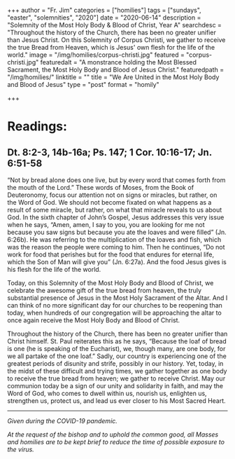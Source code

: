 +++
author = "Fr. Jim"
categories = ["homilies"]
tags = ["sundays", "easter", "solemnities", "2020"]
date = "2020-06-14"
description = "Solemnity of the Most Holy Body & Blood of Christ, Year A"
searchdesc = "Throughout the history of the Church, there has been no greater unifier than Jesus Christ. On this Solemnity of Corpus Christi, we gather to receive the true Bread from Heaven, which is Jesus' own flesh for the life of the world."
image = "/img/homilies/corpus-christi.jpg"
featured = "corpus-christi.jpg"
featuredalt = "A monstrance holding the Most Blessed Sacrament, the Most Holy Body and Blood of Jesus Christ."
featuredpath = "/img/homilies/"
linktitle = ""
title = "We Are United in the Most Holy Body and Blood of Jesus"
type = "post"
format = "homily"

+++

# Readings:
## Dt. 8:2-3, 14b-16a; Ps. 147; 1 Cor. 10:16-17; Jn. 6:51-58

“Not by bread alone does one live, but by every word that comes forth from the mouth of the Lord.” These words of Moses, from the Book of Deuteronomy, focus our attention not on signs or miracles, but rather, on the Word of God. We should not become fixated on what happens as a result of some miracle, but rather, on what that miracle reveals to us about God. In the sixth chapter of John’s Gospel, Jesus addresses this very issue when he says, “Amen, amen, I say to you, you are looking for me not because you saw signs but because you ate the loaves and were filled” (Jn. 6:26b). He was referring to the multiplication of the loaves and fish, which was the reason the people were coming to him. Then he continues, “Do not work for food that perishes but for the food that endures for eternal life, which the Son of Man will give you” (Jn. 6:27a). And the food Jesus gives is his flesh for the life of the world.

Today, on this Solemnity of the Most Holy Body and Blood of Christ, we celebrate the awesome gift of the true bread from heaven, the truly substantial presence of Jesus in the Most Holy Sacrament of the Altar. And I can think of no more significant day for our churches to be reopening than today, when hundreds of our congregation will be approaching the altar to once again receive the Most Holy Body and Blood of Christ.

Throughout the history of the Church, there has been no greater unifier than Christ himself. St. Paul reiterates this as he says, “Because the loaf of bread is one (he is speaking of the Eucharist), we, though many, are one body, for we all partake of the one loaf.” Sadly, our country is experiencing one of the greatest periods of disunity and strife, possibly in our history. Yet, today, in the midst of these difficult and trying times, we gather together as one body to receive the true bread from heaven; we gather to receive Christ. May our communion today be a sign of our unity and solidarity in faith, and may the Word of God, who comes to dwell within us, nourish us, enlighten us, strengthen us, protect us, and lead us ever closer to his Most Sacred Heart.

---
*Given during the COVID-19 pandemic.*

*At the request of the bishop and to uphold the common good, all Masses and homilies are to be kept brief to reduce the time of possible exposure to the virus.*